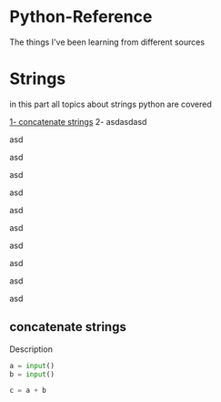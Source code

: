 # Python-Reference
The things I've been learning from different sources

# Strings
in this part all topics about strings python are covered

[1- concatenate strings](#concatenate-strings)
2- asdasdasd


asd

asd

asd

asd

asd

asd

asd


asd

asd


asd

## concatenate strings

Description

```python
a = input()
b = input()

c = a + b
```

